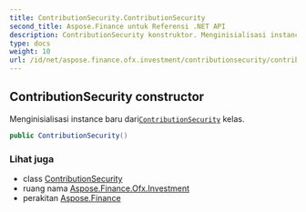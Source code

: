 ```yaml
---
title: ContributionSecurity.ContributionSecurity
second_title: Aspose.Finance untuk Referensi .NET API
description: ContributionSecurity konstruktor. Menginisialisasi instance baru dariContributionSecurity kelas.
type: docs
weight: 10
url: /id/net/aspose.finance.ofx.investment/contributionsecurity/contributionsecurity/
---
```

## ContributionSecurity constructor

Menginisialisasi instance baru dari[`ContributionSecurity`](../) kelas.

```csharp
public ContributionSecurity()
```

### Lihat juga

* class [ContributionSecurity](../)
* ruang nama [Aspose.Finance.Ofx.Investment](../../contributionsecurity/)
* perakitan [Aspose.Finance](../../../)


